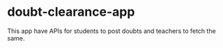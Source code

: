 # doubt-clearance-app
This app have APIs for students to post doubts and teachers to fetch the same.
